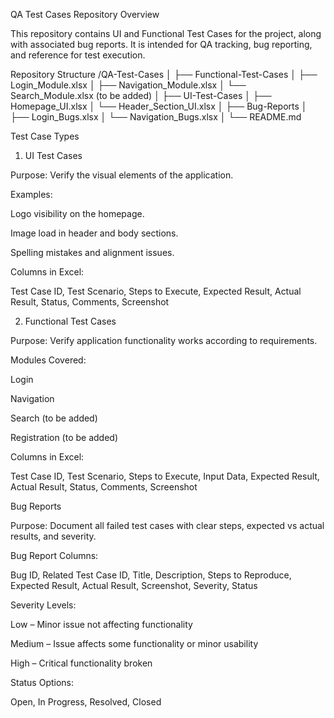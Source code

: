 QA Test Cases Repository
Overview

This repository contains UI and Functional Test Cases for the project, along with associated bug reports. It is intended for QA tracking, bug reporting, and reference for test execution.

Repository Structure
/QA-Test-Cases
│
├── Functional-Test-Cases
│   ├── Login_Module.xlsx
│   ├── Navigation_Module.xlsx
│   └── Search_Module.xlsx (to be added)
│
├── UI-Test-Cases
│   ├── Homepage_UI.xlsx
│   └── Header_Section_UI.xlsx
│
├── Bug-Reports
│   ├── Login_Bugs.xlsx
│   └── Navigation_Bugs.xlsx
│
└── README.md

Test Case Types
1. UI Test Cases

Purpose: Verify the visual elements of the application.

Examples:

Logo visibility on the homepage.

Image load in header and body sections.

Spelling mistakes and alignment issues.

Columns in Excel:

Test Case ID, Test Scenario, Steps to Execute, Expected Result, Actual Result, Status, Comments, Screenshot

2. Functional Test Cases

Purpose: Verify application functionality works according to requirements.

Modules Covered:

Login

Navigation

Search (to be added)

Registration (to be added)

Columns in Excel:

Test Case ID, Test Scenario, Steps to Execute, Input Data, Expected Result, Actual Result, Status, Comments, Screenshot

Bug Reports

Purpose: Document all failed test cases with clear steps, expected vs actual results, and severity.

Bug Report Columns:

Bug ID, Related Test Case ID, Title, Description, Steps to Reproduce, Expected Result, Actual Result, Screenshot, Severity, Status

Severity Levels:

Low – Minor issue not affecting functionality

Medium – Issue affects some functionality or minor usability

High – Critical functionality broken

Status Options:

Open, In Progress, Resolved, Closed
